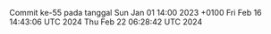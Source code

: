 Commit ke-55 pada tanggal Sun Jan 01 14:00 2023 +0100
Fri Feb 16 14:43:06 UTC 2024
Thu Feb 22 06:28:42 UTC 2024
